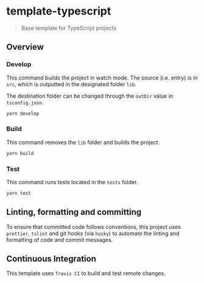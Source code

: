 # template-typescript

> Base template for TypeScript projects

## Overview

### Develop

This command builds the project in watch mode. The source (i.e. entry) is in `src`, which is outputted in the designated folder `lib`.

The destination folder can be changed through the `outDir` value in `tsconfig.json`.

```bash
yarn develop
```

### Build

This command removes the `lib` folder and builds the project.

```bash
yarn build
```

### Test

This command runs tests located in the `tests` folder.

```bash
yarn test
```

## Linting, formatting and committing

To ensure that committed code follows conventions, this project uses `prettier`, `tslint` and git hooks (via `husky`) to automate the linting and formatting of code and commit messages.

## Continuous Integration

This template uses `Travis CI` to build and test remote changes.
